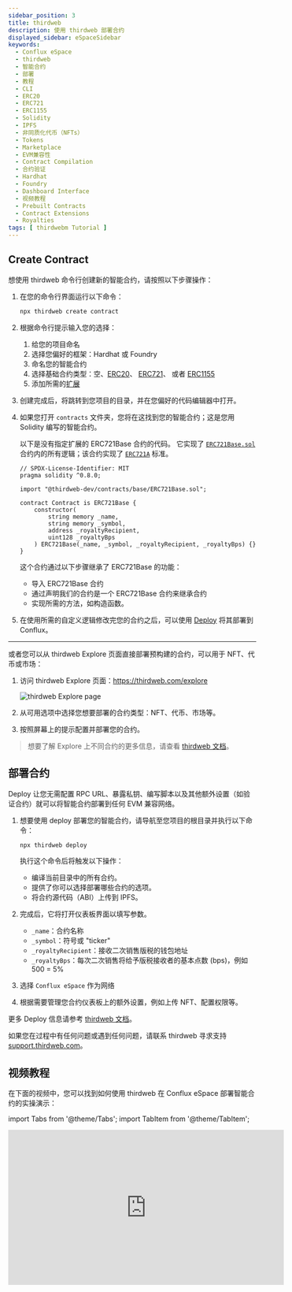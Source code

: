 ```yaml
---
sidebar_position: 3
title: thirdweb
description: 使用 thirdweb 部署合约
displayed_sidebar: eSpaceSidebar
keywords:
  - Conflux eSpace
  - thirdweb
  - 智能合约
  - 部署
  - 教程
  - CLI
  - ERC20
  - ERC721
  - ERC1155
  - Solidity
  - IPFS
  - 非同质化代币（NFTs）
  - Tokens
  - Marketplace
  - EVM兼容性
  - Contract Compilation
  - 合约验证
  - Hardhat
  - Foundry
  - Dashboard Interface
  - 视频教程
  - Prebuilt Contracts
  - Contract Extensions
  - Royalties
tags: [ thirdwebm Tutorial ]
---
```


## Create Contract

想使用 thirdweb 命令行创建新的智能合约，请按照以下步骤操作：

1. 在您的命令行界面运行以下命令：

   ```bash
   npx thirdweb create contract
   ```

2. 根据命令行提示输入您的选择：
   1. 给您的项目命名
   2. 选择您偏好的框架：Hardhat 或 Foundry
   3. 命名您的智能合约
   4. 选择基础合约类型：空、[ERC20](https://portal.thirdweb.com/solidity/base-contracts/erc20base)、 [ERC721](https://portal.thirdweb.com/solidity/base-contracts/erc721base)、 或者 [ERC1155](https://portal.thirdweb.com/solidity/base-contracts/erc1155base)
   5. 添加所需的[扩展](https://portal.thirdweb.com/solidity/extensions)

3. 创建完成后，将跳转到您项目的目录，并在您偏好的代码编辑器中打开。

4. 如果您打开 `contracts` 文件夹，您将在这找到您的智能合约；这是您用 Solidity 编写的智能合约。

   以下是没有指定扩展的 ERC721Base 合约的代码。 它实现了 [`ERC721Base.sol`](https://github.com/thirdweb-dev/contracts/blob/main/contracts/base/ERC721Base.sol) 合约内的所有逻辑；该合约实现了 [`ERC721A`](https://github.com/thirdweb-dev/contracts/blob/main/contracts/eip/ERC721A.sol) 标准。

   ```solidity
   // SPDX-License-Identifier: MIT
   pragma solidity ^0.8.0;

   import "@thirdweb-dev/contracts/base/ERC721Base.sol";

   contract Contract is ERC721Base {
       constructor(
           string memory _name,
           string memory _symbol,
           address _royaltyRecipient,
           uint128 _royaltyBps
       ) ERC721Base(_name, _symbol, _royaltyRecipient, _royaltyBps) {}
   }
   ```

   这个合约通过以下步骤继承了 ERC721Base 的功能：

   - 导入 ERC721Base 合约
   - 通过声明我们的合约是一个 ERC721Base 合约来继承合约
   - 实现所需的方法，如构造函数。

5. 在使用所需的自定义逻辑修改完您的合约之后，可以使用 [Deploy](https://portal.thirdweb.com/deploy) 将其部署到 Conflux。

---

或者您可以从 thirdweb Explore 页面直接部署预构建的合约，可以用于 NFT、代币或市场：

1. 访问 thirdweb Explore 页面：https://thirdweb.com/explore

   ![thirdweb Explore page](/img/thirdweb-explore.png)

2. 从可用选项中选择您想要部署的合约类型：NFT、代币、市场等。

3. 按照屏幕上的提示配置并部署您的合约。

> 想要了解 Explore 上不同合约的更多信息，请查看 [thirdweb 文档](https://portal.thirdweb.com/pre-built-contracts)。

## 部署合约

Deploy 让您无需配置 RPC URL、暴露私钥、编写脚本以及其他额外设置（如验证合约）就可以将智能合约部署到任何 EVM 兼容网络。

1. 想要使用 deploy 部署您的智能合约，请导航至您项目的根目录并执行以下命令：

   ```bash
   npx thirdweb deploy
   ```

   执行这个命令后将触发以下操作：

   - 编译当前目录中的所有合约。
   - 提供了你可以选择部署哪些合约的选项。
   - 将合约源代码（ABI）上传到 IPFS。

2. 完成后，它将打开仪表板界面以填写参数。
   - `_name`：合约名称
   - `_symbol`：符号或 "ticker"
   - `_royaltyRecipient`：接收二次销售版税的钱包地址
   - `_royaltyBps`：每次二次销售将给予版税接收者的基本点数 (bps)，例如 500 = 5%

3. 选择 `Conflux eSpace` 作为网络

4. 根据需要管理您合约仪表板上的额外设置，例如上传 NFT、配置权限等。

更多 Deploy 信息请参考 [thirdweb 文档](https://portal.thirdweb.com/deploy)。

如果您在过程中有任何问题或遇到任何问题，请联系 thirdweb 寻求支持 [support.thirdweb.com](http://support.thirdweb.com/)。

## 视频教程

在下面的视频中，您可以找到如何使用 thirdweb 在 Conflux eSpace 部署智能合约的实操演示：

import Tabs from '@theme/Tabs';
import TabItem from '@theme/TabItem';

<Tabs>
  <TabItem value="youtube" label="thirdweb tutorial">
<iframe width="560" height="315" src="https://www.youtube.com/embed/Ilkj3ay0Uu4?si=CJmPLankHKlPgkAy" title="YouTube video player" frameborder="0" allow="accelerometer; autoplay; clipboard-write; encrypted-media; gyroscope; picture-in-picture; web-share" allowfullscreen></iframe>
  </TabItem>
</Tabs>
